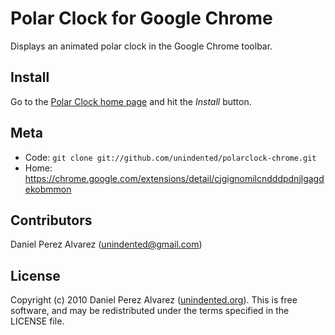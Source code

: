 # Polar Clock for Google Chrome

Displays an animated polar clock in the Google Chrome toolbar.

## Install

Go to the [Polar Clock home page](https://chrome.google.com/extensions/detail/cjgignomilcndddpdnjlgagdekobmmon) and hit the *Install* button.

## Meta

* Code: `git clone git://github.com/unindented/polarclock-chrome.git`
* Home: <https://chrome.google.com/extensions/detail/cjgignomilcndddpdnjlgagdekobmmon>

## Contributors

Daniel Perez Alvarez ([unindented@gmail.com](mailto:unindented@gmail.com))

## License

Copyright (c) 2010 Daniel Perez Alvarez ([unindented.org](http://unindented.org/)). This is free software, and may be redistributed under the terms specified in the LICENSE file.
